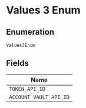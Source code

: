 
# Values 3 Enum

## Enumeration

`Values3Enum`

## Fields

| Name |
|  --- |
| `TOKEN_API_ID` |
| `ACCOUNT_VAULT_API_ID` |

